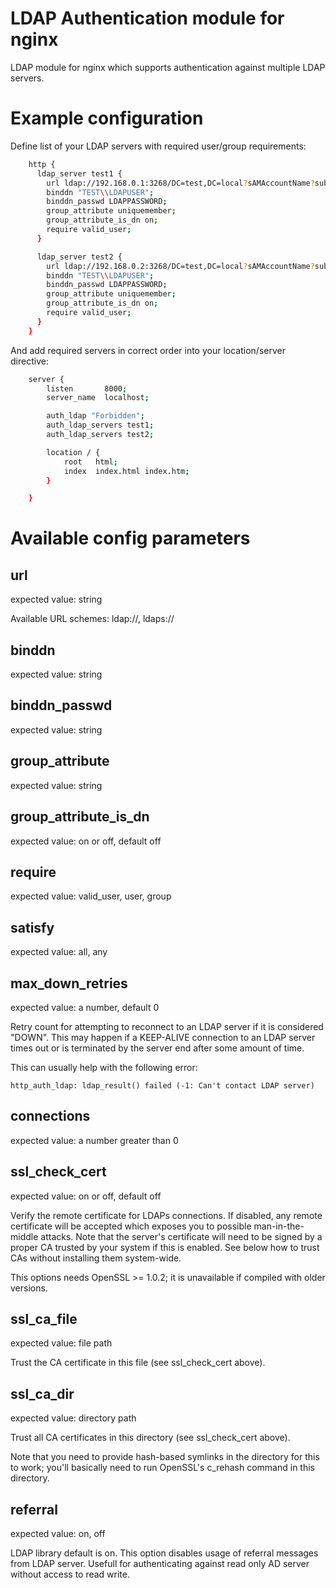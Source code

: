 # LDAP Authentication module for nginx

LDAP module for nginx which supports authentication against multiple
LDAP servers.

# Example configuration

Define list of your LDAP servers with required user/group requirements:

``` bash
    http {
      ldap_server test1 {
        url ldap://192.168.0.1:3268/DC=test,DC=local?sAMAccountName?sub?(objectClass=person);
        binddn "TEST\\LDAPUSER";
        binddn_passwd LDAPPASSWORD;
        group_attribute uniquemember;
        group_attribute_is_dn on;
        require valid_user;
      }

      ldap_server test2 {
        url ldap://192.168.0.2:3268/DC=test,DC=local?sAMAccountName?sub?(objectClass=person);
        binddn "TEST\\LDAPUSER";
        binddn_passwd LDAPPASSWORD;
        group_attribute uniquemember;
        group_attribute_is_dn on;
        require valid_user;
      }
    }
```

And add required servers in correct order into your location/server
directive:

``` bash
    server {
        listen       8000;
        server_name  localhost;

        auth_ldap "Forbidden";
        auth_ldap_servers test1;
        auth_ldap_servers test2;

        location / {
            root   html;
            index  index.html index.htm;
        }

    }
```

# Available config parameters

## url

expected value: string

Available URL schemes: ldap://, ldaps://

## binddn

expected value: string

## binddn\_passwd

expected value: string

## group\_attribute

expected value: string

## group\_attribute\_is\_dn

expected value: on or off, default off

## require

expected value: valid\_user, user, group

## satisfy

expected value: all, any

## max\_down\_retries

expected value: a number, default 0

Retry count for attempting to reconnect to an LDAP server if it is
considered "DOWN". This may happen if a KEEP-ALIVE connection to an LDAP
server times out or is terminated by the server end after some amount of
time.

This can usually help with the following error:

    http_auth_ldap: ldap_result() failed (-1: Can't contact LDAP server)

## connections

expected value: a number greater than 0

## ssl\_check\_cert

expected value: on or off, default off

Verify the remote certificate for LDAPs connections. If disabled, any
remote certificate will be accepted which exposes you to possible
man-in-the-middle attacks. Note that the server's certificate will need
to be signed by a proper CA trusted by your system if this is enabled.
See below how to trust CAs without installing them system-wide.

This options needs OpenSSL \>= 1.0.2; it is unavailable if compiled with
older versions.

## ssl\_ca\_file

expected value: file path

Trust the CA certificate in this file (see ssl\_check\_cert above).

## ssl\_ca\_dir

expected value: directory path

Trust all CA certificates in this directory (see ssl\_check\_cert
above).

Note that you need to provide hash-based symlinks in the directory for
this to work; you'll basically need to run OpenSSL's c\_rehash command
in this directory.

## referral

expected value: on, off

LDAP library default is on. This option disables usage of referral
messages from LDAP server. Usefull for authenticating against read only
AD server without access to read write.